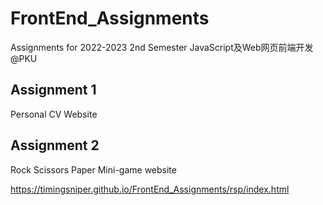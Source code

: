 # FrontEnd_Assignments
Assignments for 2022-2023 2nd Semester JavaScript及Web网页前端开发@PKU 

## Assignment 1
Personal CV Website

## Assignment 2
Rock Scissors Paper Mini-game website

https://timingsniper.github.io/FrontEnd_Assignments/rsp/index.html

